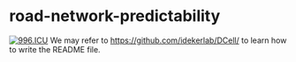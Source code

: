 # road-network-predictability

[![996.ICU](https://img.shields.io/badge/link-996.icu-red.svg)](https://996.icu) 
We may refer to https://github.com/idekerlab/DCell/ to learn how to write the README file.
